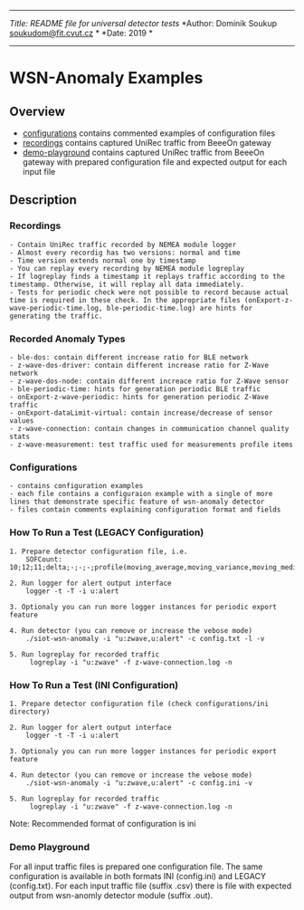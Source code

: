 *************************************************
*Title: README file for universal detector tests*
*Author: Dominik Soukup <soukudom@fit.cvut.cz>  *
*Date: 2019                                     *
*************************************************
# WSN-Anomaly Examples
## Overview
- [configurations](https://github.com/CESNET/NEMEA-SIoT/tree/wsn-tests/wsn-anomaly/details/manual-demo-tests/configurations) contains commented examples of configuration files
- [recordings](https://github.com/CESNET/NEMEA-SIoT/tree/wsn-tests/wsn-anomaly/details/manual-demo-tests/recordings) contains captured UniRec traffic from BeeeOn gateway
- [demo-playground](https://github.com/CESNET/NEMEA-SIoT/tree/wsn-tests/wsn-anomaly/details/manual-demo-tests/demo-playground) contains captured UniRec traffic from BeeeOn gateway with prepared configuration file and expected output for each input file

## Description
### Recordings
    - Contain UniRec traffic recorded by NEMEA module logger
    - Almost every recordig has two versions: normal and time
    - Time version extends normal one by timestamp
    - You can replay every recording by NEMEA module logreplay
    - If logreplay finds a timestamp it replays traffic according to the timestamp. Otherwise, it will replay all data immediately.
    - Tests for periodic check were not possible to record because actual time is required in these check. In the appropriate files (onExport-z-wave-periodic-time.log, ble-periodic-time.log) are hints for generating the traffic.

### Recorded Anomaly Types
    - ble-dos: contain different increase ratio for BLE network
    - z-wave-dos-driver: contain different increase ratio for Z-Wave network
    - z-wave-dos-node: contain different increace ratio for Z-Wave sensor
    - ble-periodic-time: hints for generation periodic BLE traffic
    - onExport-z-wave-periodic: hints for generation periodic Z-Wave traffic
    - onExport-dataLimit-virtual: contain increase/decrease of sensor values
    - z-wave-connection: contain changes in communication channel quality stats
    - z-wave-measurement: test traffic used for measurements profile items

### Configurations
    - contains configuration examples
    - each file contains a configuraion example with a single of more lines that demonstrate specific feature of wsn-anomaly detector
    - files contain comments explaining configuration format and fields

### How To Run a Test (LEGACY Configuration)
    1. Prepare detector configuration file, i.e. 
        SOFCount: 10;12;11;delta;-;-;-;profile(moving_average,moving_variance,moving_median,average,);moving_average(-,-,-,-,-,5,0.2,0,0,);moving_variance(-,-,-,-,-,5,0.2,0,0,);average(-,-,-,-,-,5,0.2,0,0,);moving_median(-,-,-,-,-,5,0.2,0,0,);export(-,);

    2. Run logger for alert output interface
        logger -t -T -i u:alert

    3. Optionaly you can run more logger instances for periodic export feature

    4. Run detector (you can remove or increase the vebose mode)
        ./siot-wsn-anomaly -i "u:zwave,u:alert" -c config.txt -l -v

    5. Run logreplay for recorded traffic
         logreplay -i "u:zwave" -f z-wave-connection.log -n

### How To Run a Test (INI Configuration)
    1. Prepare detector configuration file (check configurations/ini directory)
    
    2. Run logger for alert output interface
        logger -t -T -i u:alert

    3. Optionaly you can run more logger instances for periodic export feature

    4. Run detector (you can remove or increase the vebose mode)
        ./siot-wsn-anomaly -i "u:zwave,u:alert" -c config.ini -v

    5. Run logreplay for recorded traffic
         logreplay -i "u:zwave" -f z-wave-connection.log -n

Note: Recommended format of configuration is ini

### Demo Playground
For all input traffic files is prepared one configuration file. The same configuration is available in both formats INI (config.ini) and LEGACY (config.txt). For each input traffic file (suffix <name>.csv) there is file with expected output from wsn-anomly detector module (suffix <name>.out).
